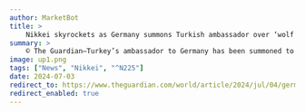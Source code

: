 ```yaml
---
author: MarketBot
title: >
    Nikkei skyrockets as Germany summons Turkish ambassador over ‘wolf’ goal celebration
summary: >
    © The Guardian—Turkey’s ambassador to Germany has been summoned to the foreign ministry in Berlin over the rightwing extremist “wolf salute” displayed by the Turkish footballer Merih Demiral as his goal celebration at the European Championship became the subject of diplomatic exchange.
image: up1.png
tags: ["News", "Nikkei", "^N225"]
date: 2024-07-03
redirect_to: https://www.theguardian.com/world/article/2024/jul/04/germany-summons-turkish-ambassador-wolf-goal-celebration
redirect_enabled: true
---
```

